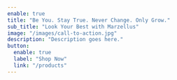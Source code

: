 ```yaml
---
enable: true
title: "Be You. Stay True. Never Change. Only Grow."
sub_title: "Look Your Best with Marzellus"
image: "/images/call-to-action.jpg"
description: "Description goes here."
button:
  enable: true
  label: "Shop Now"
  link: "/products"
---
```


